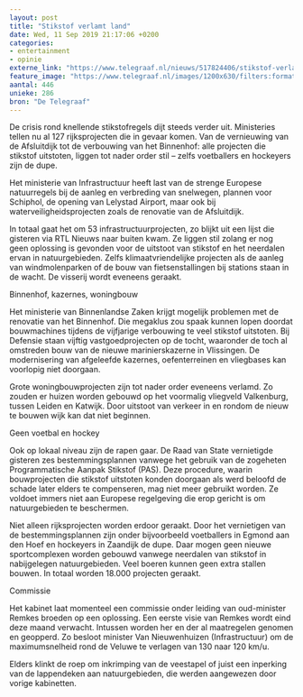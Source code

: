```yaml
---
layout: post
title: "Stikstof verlamt land"
date: Wed, 11 Sep 2019 21:17:06 +0200
categories: 
- entertainment 
- opinie 
externe_link: "https://www.telegraaf.nl/nieuws/517824406/stikstof-verlamt-land"
feature_image: "https://www.telegraaf.nl/images/1200x630/filters:format(jpeg):quality(80)/cdn-kiosk-api.telegraaf.nl/d0da100c-d4c8-11e9-9a37-02c309bc01c1.jpg"
aantal: 446
unieke: 286
bron: "De Telegraaf"
---
```


<p class="intro">De crisis rond knellende stikstofregels dijt steeds verder uit. Ministeries tellen nu al 127 rijksprojecten die in gevaar komen. Van de vernieuwing van de Afsluitdijk tot de verbouwing van het Binnenhof: alle projecten die stikstof uitstoten, liggen tot nader order stil – zelfs voetballers en hockeyers zijn de dupe.</p> <p>Het ministerie van Infrastructuur heeft last van de strenge Europese natuurregels bij de aanleg en verbreding van snelwegen, plannen voor Schiphol, de opening van Lelystad Airport, maar ook bij waterveiligheidsprojecten zoals de renovatie van de Afsluitdijk.</p><p>In totaal gaat het om 53 infrastructuurprojecten, zo blijkt uit een lijst die gisteren via RTL Nieuws naar buiten kwam. Ze liggen stil zolang er nog geen oplossing is gevonden voor de uitstoot van stikstof en het neerdalen ervan in natuurgebieden. Zelfs klimaatvriendelijke projecten als de aanleg van windmolenparken of de bouw van fietsenstallingen bij stations staan in de wacht. De visserij wordt eveneens geraakt.</p><p>Binnenhof, kazernes, woningbouw</p><p>Het ministerie van Binnenlandse Zaken krijgt mogelijk problemen met de renovatie van het Binnenhof. Die megaklus zou spaak kunnen lopen doordat bouwmachines tijdens de vijfjarige verbouwing te veel stikstof uitstoten. Bij Defensie staan vijftig vastgoedprojecten op de tocht, waaronder de toch al omstreden bouw van de nieuwe marinierskazerne in Vlissingen. De modernisering van afgeleefde kazernes, oefenterreinen en vliegbases kan voorlopig niet doorgaan.</p><p>Grote woningbouwprojecten zijn tot nader order eveneens verlamd. Zo zouden er huizen worden gebouwd op het voormalig vliegveld Valkenburg, tussen Leiden en Katwijk. Door uitstoot van verkeer in en rondom de nieuw te bouwen wijk kan dat niet beginnen.</p><p>Geen voetbal en hockey</p><p>Ook op lokaal niveau zijn de rapen gaar. De Raad van State vernietigde gisteren zes bestemmingsplannen vanwege het gebruik van de zogeheten Programmatische Aanpak Stikstof (PAS). Deze procedure, waarin bouwprojecten die stikstof uitstoten konden doorgaan als werd beloofd de schade later elders te compenseren, mag niet meer gebruikt worden. Ze voldoet immers niet aan Europese regelgeving die erop gericht is om natuurgebieden te beschermen.</p><p>Niet alleen rijksprojecten worden erdoor geraakt. Door het vernietigen van de bestemmingsplannen zijn onder bijvoorbeeld voetballers in Egmond aan den Hoef en hockeyers in Zaandijk de dupe. Daar mogen geen nieuwe sportcomplexen worden gebouwd vanwege neerdalen van stikstof in nabijgelegen natuurgebieden. Veel boeren kunnen geen extra stallen bouwen. In totaal worden 18.000 projecten geraakt.</p><p>Commissie</p><p>Het kabinet laat momenteel een commissie onder leiding van oud-minister Remkes broeden op een oplossing. Een eerste visie van Remkes wordt eind deze maand verwacht. Intussen worden her en der al maatregelen genomen en geopperd. Zo besloot minister Van Nieuwenhuizen (Infrastructuur) om de maximumsnelheid rond de Veluwe te verlagen van 130 naar 120 km/u.</p><p>Elders klinkt de roep om inkrimping van de veestapel of juist een inperking van de lappendeken aan natuurgebieden, die werden aangewezen door vorige kabinetten.</p>
